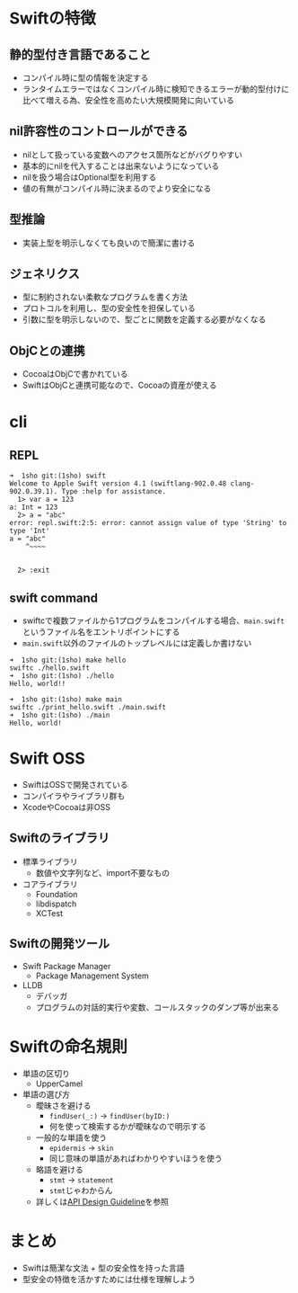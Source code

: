 # Swiftの特徴
## 静的型付き言語であること
* コンパイル時に型の情報を決定する
* ランタイムエラーではなくコンパイル時に検知できるエラーが動的型付けに比べて増える為、安全性を高めたい大規模開発に向いている
## nil許容性のコントロールができる
* nilとして扱っている変数へのアクセス箇所などがバグりやすい
* 基本的にnilを代入することは出来ないようになっている
* nilを扱う場合はOptional型を利用する
* 値の有無がコンパイル時に決まるのでより安全になる
## 型推論
* 実装上型を明示しなくても良いので簡潔に書ける
## ジェネリクス
* 型に制約されない柔軟なプログラムを書く方法
* プロトコルを利用し、型の安全性を担保している
* 引数に型を明示しないので、型ごとに関数を定義する必要がなくなる
## ObjCとの連携
* CocoaはObjCで書かれている
* SwiftはObjCと連携可能なので、Cocoaの資産が使える

# cli
## REPL
```
➜  1sho git:(1sho) swift
Welcome to Apple Swift version 4.1 (swiftlang-902.0.48 clang-902.0.39.1). Type :help for assistance.
  1> var a = 123
a: Int = 123
  2> a = "abc"
error: repl.swift:2:5: error: cannot assign value of type 'String' to type 'Int'
a = "abc"
    ^~~~~


  2> :exit
```

## swift command
* swiftcで複数ファイルから1プログラムをコンパイルする場合、`main.swift`というファイル名をエントリポイントにする
* `main.swift`以外のファイルのトップレベルには定義しか書けない

```
➜  1sho git:(1sho) make hello
swiftc ./hello.swift
➜  1sho git:(1sho) ./hello
Hello, world!!

➜  1sho git:(1sho) make main
swiftc ./print_hello.swift ./main.swift
➜  1sho git:(1sho) ./main
Hello, world!
```

# Swift OSS
* SwiftはOSSで開発されている
* コンパイラやライブラリ群も
* XcodeやCocoaは非OSS

## Swiftのライブラリ
* 標準ライブラリ
    * 数値や文字列など、import不要なもの
* コアライブラリ
    * Foundation
    * libdispatch
    * XCTest

## Swiftの開発ツール
* Swift Package Manager
    * Package Management System
* LLDB
    * デバッガ
    * プログラムの対話的実行や変数、コールスタックのダンプ等が出来る

# Swiftの命名規則
* 単語の区切り
    * UpperCamel
* 単語の選び方
    * 曖昧さを避ける
        * `findUser(_:)` -> `findUser(byID:)`
        * 何を使って検索するかが曖昧なので明示する
    * 一般的な単語を使う
        * `epidermis` -> `skin`
        * 同じ意味の単語があればわかりやすいほうを使う
    * 略語を避ける
        * `stmt` -> `statement`
        * `stmt`じゃわからん
    * 詳しくは[API Design Guideline](https://swift.org/documentation/api-design-guidelines/)を参照

# まとめ
* Swiftは簡潔な文法 + 型の安全性を持った言語
* 型安全の特徴を活かすためには仕様を理解しよう
